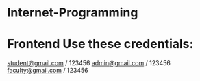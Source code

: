# Internet-Programming

# Frontend Use these credentials:
student@gmail.com / 123456
admin@gmail.com / 123456
faculty@gmail.com / 123456